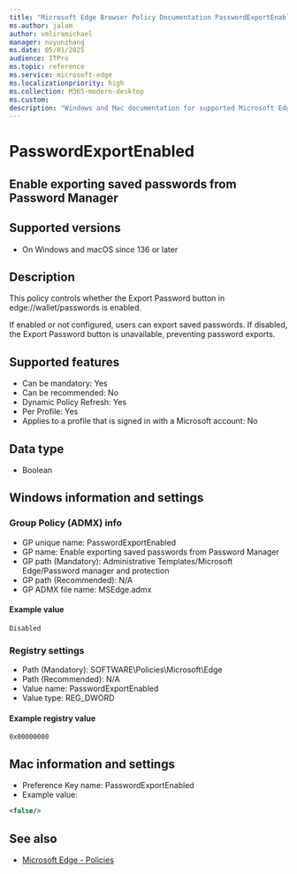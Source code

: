 ```yaml
---
title: "Microsoft Edge Browser Policy Documentation PasswordExportEnabled"
ms.author: jalam
author: vmliramichael
manager: nuyunzhang
ms.date: 05/01/2025
audience: ITPro
ms.topic: reference
ms.service: microsoft-edge
ms.localizationpriority: high
ms.collection: M365-modern-desktop
ms.custom:
description: "Windows and Mac documentation for supported Microsoft Edge Browser policy: Enable exporting saved passwords from Password Manager"
---
```


<!--THIS FILE IS AUTOMATICALLY GENERATED. MANUAL CHANGES WILL BE OVERWRITTEN.-->
<!--Please contact the Microsoft Edge Manageability team with any questions.-->

# PasswordExportEnabled

## Enable exporting saved passwords from Password Manager


## Supported versions

- On Windows and macOS since 136 or later

## Description

This policy controls whether the Export Password button in edge://wallet/passwords is enabled.

If enabled or not configured, users can export saved passwords.
If disabled, the Export Password button is unavailable, preventing password exports.

## Supported features

- Can be mandatory: Yes
- Can be recommended: No
- Dynamic Policy Refresh: Yes
- Per Profile: Yes
- Applies to a profile that is signed in with a Microsoft account: No

## Data type

- Boolean

## Windows information and settings

### Group Policy (ADMX) info

- GP unique name: PasswordExportEnabled
- GP name: Enable exporting saved passwords from Password Manager
- GP path (Mandatory): Administrative Templates/Microsoft Edge/Password manager and protection
- GP path (Recommended): N/A
- GP ADMX file name: MSEdge.admx

#### Example value

```
Disabled
```

### Registry settings

- Path (Mandatory): SOFTWARE\Policies\Microsoft\Edge
- Path (Recommended): N/A
- Value name: PasswordExportEnabled
- Value type: REG_DWORD

#### Example registry value

```
0x00000000
```


## Mac information and settings

- Preference Key name: PasswordExportEnabled
- Example value:

```xml
<false/>
```

## See also
- [Microsoft Edge - Policies](../microsoft-edge-policies.md)

